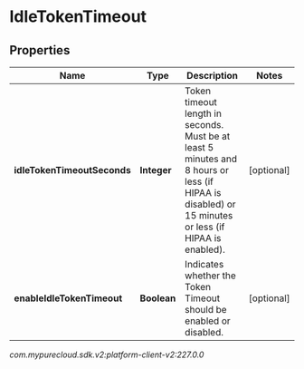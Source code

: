 # IdleTokenTimeout


## Properties

| Name | Type | Description | Notes |
| ------------ | ------------- | ------------- | ------------- |
| **idleTokenTimeoutSeconds** | **Integer** | Token timeout length in seconds. Must be at least 5 minutes and 8 hours or less (if HIPAA is disabled) or 15 minutes or less (if HIPAA is enabled). |  [optional] |
| **enableIdleTokenTimeout** | **Boolean** | Indicates whether the Token Timeout should be enabled or disabled. |  [optional] |




_com.mypurecloud.sdk.v2:platform-client-v2:227.0.0_
